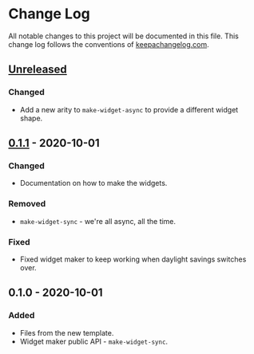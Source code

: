 # Change Log
All notable changes to this project will be documented in this file. This change log follows the conventions of [keepachangelog.com](http://keepachangelog.com/).

## [Unreleased]
### Changed
- Add a new arity to `make-widget-async` to provide a different widget shape.

## [0.1.1] - 2020-10-01
### Changed
- Documentation on how to make the widgets.

### Removed
- `make-widget-sync` - we're all async, all the time.

### Fixed
- Fixed widget maker to keep working when daylight savings switches over.

## 0.1.0 - 2020-10-01
### Added
- Files from the new template.
- Widget maker public API - `make-widget-sync`.

[Unreleased]: https://github.com/your-name/kawusia/compare/0.1.1...HEAD
[0.1.1]: https://github.com/your-name/kawusia/compare/0.1.0...0.1.1
